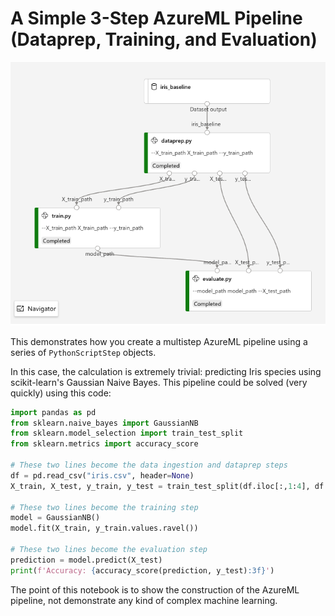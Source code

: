 # A Simple 3-Step AzureML Pipeline (Dataprep, Training, and Evaluation)

![Illustration of pipeline graph](./media/pipeline_graph.png)

This demonstrates how you create a multistep AzureML pipeline using a series of `PythonScriptStep` objects. 

In this case, the calculation is extremely trivial: predicting Iris species using scikit-learn's Gaussian Naive Bayes. This pipeline could be solved (very quickly) using this code: 

```python
import pandas as pd
from sklearn.naive_bayes import GaussianNB
from sklearn.model_selection import train_test_split
from sklearn.metrics import accuracy_score

# These two lines become the data ingestion and dataprep steps 
df = pd.read_csv("iris.csv", header=None)
X_train, X_test, y_train, y_test = train_test_split(df.iloc[:,1:4], df.iloc[:,4:5], test_size=0.2, random_state=42)

# These two lines become the training step
model = GaussianNB()
model.fit(X_train, y_train.values.ravel())

# These two lines become the evaluation step
prediction = model.predict(X_test)
print(f'Accuracy: {accuracy_score(prediction, y_test):3f}')
```

The point of this notebook is to show the construction of the AzureML pipeline, not demonstrate any kind of complex machine learning. 

